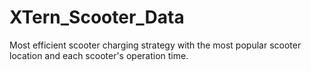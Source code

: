 # XTern_Scooter_Data
Most efficient scooter charging strategy with the most popular scooter location and each scooter's operation time.
